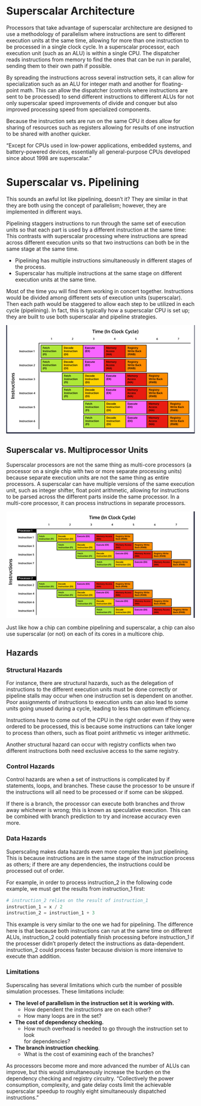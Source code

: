 
# Superscalar Architecture

 Processors that take advantage of superscalar architecture are designed 
  to use a methodology of parallelism where instructions are sent to 
  different execution units at the same time, allowing for more than one 
  instruction to be processed in a single clock cycle. In a superscalar 
  processor, each execution unit (such as an ALU) is within a single CPU. 
  The dispatcher reads instructions from memory to find the ones that can 
 be run in parallel, sending them to their own path if possible.

 By spreading the instructions across several instruction sets, it can 
  allow for specialization such as an ALU for integer math and another for 
  floating-point math. This can allow the dispatcher (controls where 
  instructions are sent to be processed) to send different instructions to 
  different ALUs for not only superscalar speed improvements of divide and 
 conquer but also improved processing speed from specialized components.

 Because the instruction sets are run on the same CPU it does allow for 
  sharing of resources such as registers allowing for results of one 
 instruction to be shared with another quicker.

 “Except for CPUs used in low-power applications, embedded systems, and 
  battery-powered devices, essentially all general-purpose CPUs developed 
 since about 1998 are superscalar.”
 

# Superscalar vs. Pipelining

 This sounds an awful lot like pipelining, doesn’t it? They are similar in 
  that they are both using the concept of parallelism; however, they are 
  implemented in different ways. 
 
Pipelining staggers instructions to run 
  through the same set of execution units so that each part is used by a 
  different instruction at the same time:
This contrasts with superscalar processing where instructions are spread 
  across different execution units so that two instructions can both be in 
  the same stage at the same time.

- Pipelining has multiple instructions simultaneously in different stages 
 of the process. 
- Superscalar has multiple instructions at the same stage on different 
execution units at the same time.

Most of the time you will find them working in concert together. 
 Instructions would be divided among different sets of execution units 
 (superscalar). Then each path would be staggered to allow each step to be 
 utilized in each cycle (pipelining). In fact, this is typically how a 
 superscalar CPU is set up; they are built to use both superscalar and 
pipeline strategies.

![](img/superscalar_pipeline.png)

## Superscalar vs. Multiprocessor Units

 Superscalar processors are not the same thing as multi-core processors (a 
  processor on a single chip with two or more separate processing units) 
  because separate execution units are not the same thing as entire 
  processors. A superscalar can have multiple versions of the same 
  execution unit, such as integer shifter, float point arithmetic, 
  allowing for instructions to be parsed across the different parts inside 
  the same processor. In a multi-core processor, it can process 
  instructions in separate processors.

![](img/superscalar_multiprocessor.png)

Just like how a chip can combine pipelining and superscalar, a chip can also use superscalar (or not) on each of its cores in a multicore chip.

## Hazards

### Structural Hazards
For instance, there are structural hazards, such as the delegation of instructions to the different execution units must be done correctly or pipeline stalls may occur when one instruction set is dependent on another. Poor assignments of instructions to execution units can also lead to some units going unused during a cycle, leading to less than optimum efficiency.

Instructions have to come out of the CPU in the right order even if they were ordered to be processed, this is because some instructions can take longer to process than others, such as float point arithmetic vs integer arithmetic.

Another structural hazard can occur with registry conflicts when two different instructions both need exclusive access to the same registry.

### Control Hazards
Control hazards are when a set of instructions is complicated by if statements, loops, and branches. These cause the processor to be unsure if the instructions will all need to be processed or if some can be skipped.

If there is a branch, the processor can execute both branches and throw away whichever is wrong; this is known as speculative execution. This can be combined with branch prediction to try and increase accuracy even more.

### Data Hazards
Superscaling makes data hazards even more complex than just pipelining. This is because instructions are in the same stage of the instruction process as others; if there are any dependencies, the instructions could be processed out of order.

For example, in order to process instruction_2 in the following code example, we must get the results from instruction_1 first:

```python
# instruction_2 relies on the result of instruction_1
instruction_1 = x / 2
instruction_2 = instruction_1 + 3
```

This example is very similar to the one we had for pipelining. The difference here is that because both instructions can run at the same time on different ALUs, instruction_2 could potentially finish processing before instruction_1 if the processer didn’t properly detect the instructions as data-dependent. instruction_2 could process faster because division is more intensive to execute than addition.

### Limitations
 Superscaling has several limitations which curb the number of possible 
  simulation processes. These limitations include:

- **The level of parallelism in the instruction set it is working with.** 
  - How dependent the instructions are on each other? 
  - How many loops are in the set?
- **The cost of dependency checking.** 
  - How much overhead is needed to go through the instruction set to look  
  for dependencies?
- **The branch instruction checking**. 
  - What is the cost of examining each of the branches?

 As processors become more and more advanced the number of ALUs can 
  improve, but this would simultaneously increase the burden on the 
  dependency checking and registry circuitry. “Collectively the power 
  consumption, complexity, and gate delay costs limit the achievable 
  superscalar speedup to roughly eight simultaneously dispatched 
 instructions.” 



